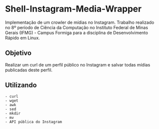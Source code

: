 # Shell-Instagram-Media-Wrapper

Implementação de um crowler de mídias no Instagram. Trabalho realizado no 8º período de Ciência da Computação no Instituto Federal de Minas Gerais (IFMG) - Campus Formiga para a disciplina de Desenvolvimento Rápido em Linux.

## Objetivo
Realizar um curl de um perfil público no Instagram e salvar todas mídias publicadas deste perfil.

## Utilizando
	- curl
	- wget
	- awk
	- sed
	- mkdir
	- mv
	- API pública do Instagram